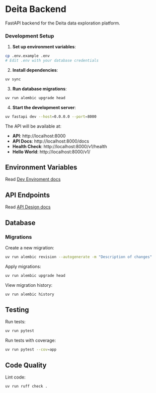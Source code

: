 # Deita Backend

FastAPI backend for the Deita data exploration platform.

### Development Setup

1. **Set up environment variables**:

```bash
cp .env.example .env
# Edit .env with your database credentials
```

2. **Install dependencies**:

```bash
uv sync
```

3. **Run database migrations**:

```bash
uv run alembic upgrade head
```

4. **Start the development server**:

```bash
uv fastapi dev --host=0.0.0.0 --port=8000
```

The API will be available at:

- **API**: http://localhost:8000
- **API Docs**: http://localhost:8000/docs
- **Health Check**: http://localhost:8000/v1/health
- **Hello World**: http://localhost:8000/v1/

## Environment Variables

Read [Dev Enviroment docs](../docs/11-dev-environment.md)

## API Endpoints

Read [API Design docs](../docs/04-api-design.md)

## Database

### Migrations

Create a new migration:

```bash
uv run alembic revision --autogenerate -m "Description of changes"
```

Apply migrations:

```bash
uv run alembic upgrade head
```

View migration history:

```bash
uv run alembic history
```

## Testing

Run tests:

```bash
uv run pytest
```

Run tests with coverage:

```bash
uv run pytest --cov=app
```

## Code Quality

Lint code:

```bash
uv run ruff check .
```
